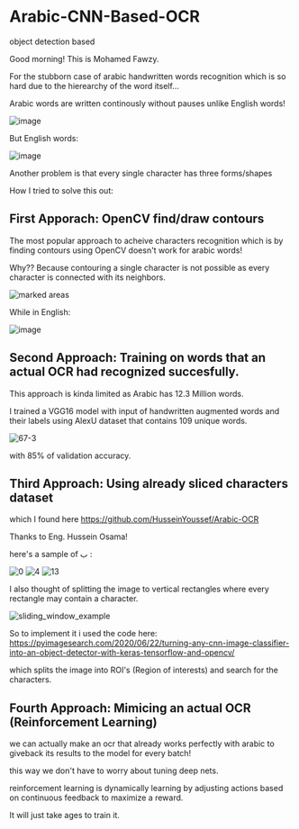 # Arabic-CNN-Based-OCR
object detection based


Good morning! This is Mohamed Fawzy.

For the stubborn case of arabic handwritten words recognition which is so hard due to the hierearchy of the word itself...

Arabic words are written continously without pauses unlike English words! 

![image](https://user-images.githubusercontent.com/81578056/159821666-11db0476-2c11-4531-95aa-0dec2c63e894.png)

But English words:

![image](https://user-images.githubusercontent.com/81578056/159821741-ac5196b9-17d0-4019-8701-d614fb2c5647.png)

Another problem is that every single character has three forms/shapes

How I tried to solve this out:

## First Apporach: OpenCV find/draw contours

The most popular approach to acheive characters recognition which is by finding contours using OpenCV doesn't work for arabic words!

Why?? Because contouring a single character is not possible as every character is connected with its neighbors.

![marked areas](https://user-images.githubusercontent.com/81578056/159823706-c43b7ca0-709e-4761-a0b7-f78e1a8c4bbd.jpeg)

While in English: 

![image](https://user-images.githubusercontent.com/81578056/159824247-0c828726-deda-40ed-a20c-d0d143a24a47.png)

## Second Approach: Training on words that an actual OCR had recognized succesfully.

This approach is kinda limited as Arabic has 12.3 Million words.

I trained a VGG16 model with input of handwritten augmented words and their labels using AlexU dataset that contains 109 unique words.

![67-3](https://user-images.githubusercontent.com/81578056/159824781-f1dbc3af-42e0-42bb-8453-bba4e33dc0ec.jpg)

with 85% of validation accuracy.

## Third Approach: Using already sliced characters dataset

which I found here https://github.com/HusseinYoussef/Arabic-OCR

Thanks to Eng. Hussein Osama!

here's a sample of ب : 

![0](https://user-images.githubusercontent.com/81578056/159825991-bc530a34-13b8-422d-adde-85514e643a4e.png)
![4](https://user-images.githubusercontent.com/81578056/159825994-c8af53a9-684b-42ea-9d88-59efba4780c4.png)
![13](https://user-images.githubusercontent.com/81578056/159825996-7ea5260b-1a9a-4121-bd63-26ff4c8166e9.png)

I also thought of splitting the image to vertical rectangles where every rectangle may contain a character.

![sliding_window_example](https://user-images.githubusercontent.com/81578056/159825733-5fc486e0-299e-4637-aae0-0dc88c1b71e3.gif)



So to implement it i used the code here: https://pyimagesearch.com/2020/06/22/turning-any-cnn-image-classifier-into-an-object-detector-with-keras-tensorflow-and-opencv/

which splits the image into ROI's (Region of interests) and search for the characters.

## Fourth Approach: Mimicing an actual OCR (Reinforcement Learning)

we can actually make an ocr that already works perfectly with arabic to giveback its results to the model for every batch!

this way we don't have to worry about tuning deep nets.

reinforcement learning is dynamically learning by adjusting actions based on continuous feedback to maximize a reward.

It will just take ages to train it.

